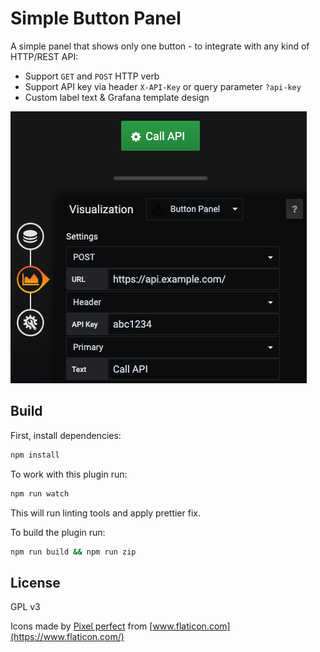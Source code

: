 # Simple Button Panel

A simple panel that shows only one button - to integrate with any kind of HTTP/REST API:

* Support `GET` and `POST` HTTP verb
* Support API key via header `X-API-Key` or query parameter `?api-key`
* Custom label text & Grafana template design

![Screenshot](img/screenshot.png)

## Build
First, install dependencies:

```BASH
npm install
```

To work with this plugin run:

```BASH
npm run watch
```

This will run linting tools and apply prettier fix.

To build the plugin run:

```BASH
npm run build && npm run zip

```

## License

GPL v3

Icons made by [Pixel perfect](https://www.flaticon.com/authors/pixel-perfect) from [www.flaticon.com](https://www.flaticon.com/)
